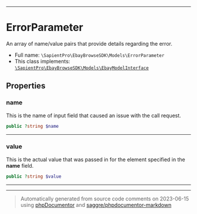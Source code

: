 ***

# ErrorParameter

An array of name/value pairs that provide details regarding the error.



* Full name: `\SapientPro\EbayBrowseSDK\Models\ErrorParameter`
* This class implements:
[`\SapientPro\EbayBrowseSDK\Models\EbayModelInterface`](./EbayModelInterface.md)



## Properties


### name

This is the name of input field that caused an issue with the call request.

```php
public ?string $name
```






***

### value

This is the actual value that was passed in for the element specified in the <b> name</b>  field.

```php
public ?string $value
```






***



***
> Automatically generated from source code comments on 2023-06-15 using [phpDocumentor](http://www.phpdoc.org/) and [saggre/phpdocumentor-markdown](https://github.com/Saggre/phpDocumentor-markdown)
